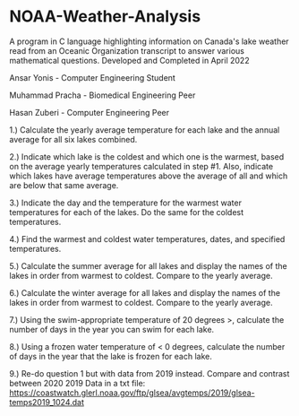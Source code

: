 # NOAA-Weather-Analysis
A program in C language highlighting information on Canada's lake weather read from an Oceanic Organization transcript to answer various mathematical questions.
Developed and Completed in April 2022

Ansar Yonis - Computer Engineering Student

Muhammad Pracha - Biomedical Engineering Peer

Hasan Zuberi - Computer Engineering Peer


1.) Calculate the yearly average temperature for each lake and the annual average for all six lakes combined.

2.) Indicate which lake is the coldest and which one is the warmest, based on the average yearly temperatures calculated in step #1. Also, indicate which lakes have average temperatures above the average of all and which are below that same average.

3.) Indicate the day and the temperature for the warmest water temperatures for each of the lakes. Do the same for the coldest temperatures.

4.) Find the warmest and coldest water temperatures, dates, and specified temperatures.

5.) Calculate the summer average for all lakes and display the names of the lakes in order from warmest to coldest. Compare to the yearly average.

6.) Calculate the winter average for all lakes and display the names of the lakes in order from warmest to coldest. Compare to the yearly average.

7.) Using the swim-appropriate temperature of 20 degrees >, calculate the number of days in the year you can swim for each lake.

8.) Using a frozen water temperature of < 0 degrees, calculate the number of days in the year that the lake is frozen for each lake.

9.) Re-do question 1 but with data from 2019 instead. Compare and contrast between 2020
2019 Data in a txt file: https://coastwatch.glerl.noaa.gov/ftp/glsea/avgtemps/2019/glsea-temps2019_1024.dat
